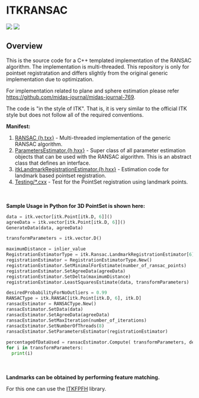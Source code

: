 ITKRANSAC
=================================

[<img src="https://github.com/InsightSoftwareConsortium/ITKRANSAC/actions/workflows/build-test-package.yml/badge.svg">](https://github.com/InsightSoftwareConsortium/ITKRANSAC/actions)
[<img src="https://img.shields.io/pypi/v/itk-ransac.svg">](https://pypi.python.org/pypi/itk-ransac)

Overview
--------
This is the source code for a C++ templated implementation of the RANSAC
algorithm. The implementation is multi-threaded. This repository is only for 
pointset registratation and differs slightly from the original generic implementation due to optimization. 

For implementation related to plane and sphere estimation
please refer https://github.com/midas-journal/midas-journal-769.

The code is "in the style of ITK". That is, it is very similar to the official
ITK style but does not follow all of the required conventions.

**Manifest:**

1. [RANSAC {h,txx}](./include/itkRANSAC.hxx) - Multi-threaded implementation of the generic RANSAC algorithm.
2. [ParametersEstimator.{h,hxx}](./include/itkParametersEstimator.hxx) - Super class of all parameter estimation objects
that can be used with the RANSAC algorithm. This is an abstract class that
defines an interface.
3. [itkLandmarkRegistrationEstimator.{h,hxx}](./include/itkLandmarkRegistrationEstimator.hxx) - Estimation code for landmark based pointset registration.
4. [Testing/*.cxx](./test/itkRansacTest_LandmarkRegistration) - Test for the PointSet registration using landmark points.

<br/><br/>
**Sample Usage in Python for 3D PointSet is shown here:**
```python
data = itk.vector[itk.Point[itk.D, 6]]()
agreeData = itk.vector[itk.Point[itk.D, 6]]()
GenerateData(data, agreeData)

transformParameters = itk.vector.D()

maximumDistance = inlier_value
RegistrationEstimatorType = itk.Ransac.LandmarkRegistrationEstimator[6]
registrationEstimator = RegistrationEstimatorType.New()
registrationEstimator.SetMinimalForEstimate(number_of_ransac_points)
registrationEstimator.SetAgreeData(agreeData)
registrationEstimator.SetDelta(maximumDistance)
registrationEstimator.LeastSquaresEstimate(data, transformParameters)

desiredProbabilityForNoOutliers = 0.99
RANSACType = itk.RANSAC[itk.Point[itk.D, 6], itk.D]
ransacEstimator = RANSACType.New()
ransacEstimator.SetData(data)
ransacEstimator.SetAgreeData(agreeData)
ransacEstimator.SetMaxIteration(number_of_iterations)
ransacEstimator.SetNumberOfThreads(8)
ransacEstimator.SetParametersEstimator(registrationEstimator)
    
percentageOfDataUsed = ransacEstimator.Compute( transformParameters, desiredProbabilityForNoOutliers )
for i in transformParameters:
  print(i)
```

<br/><br/>
**Landmarks can be obtained by performing feature matching.**

For this one can use the [ITKFPFH](https://github.com/InsightSoftwareConsortium/ITKFPFH) library.
